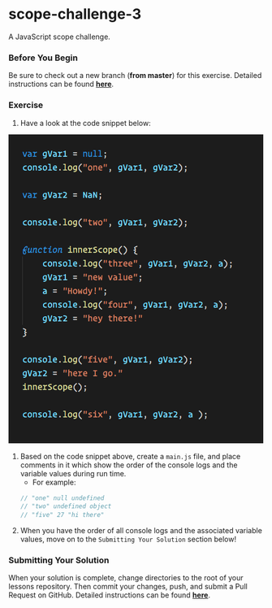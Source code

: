 # scope-challenge-3

A JavaScript scope challenge.

### Before You Begin

Be sure to check out a new branch (**from master**) for this exercise. Detailed instructions can be found [**here**](../../guides/before-each-exercise.md).

### Exercise

1. Have a look at the code snippet below:


![js snippet](./images/js-snippet.png)

1. Based on the code snippet above, create a `main.js` file, and place comments in it which show the order of the console logs and the variable values during run time.
    - For example:
    ```javascript
    // "one" null undefined
    // "two" undefined object
    // "five" 27 "hi there"
    ```
1. When you have the order of all console logs and the associated variable values, move on to the `Submitting Your Solution` section below!


### Submitting Your Solution

When your solution is complete, change directories to the root of your lessons repository. Then commit your changes, push, and submit a Pull Request on GitHub. Detailed instructions can be found [**here**](../../guides/after-each-exercise.md).
